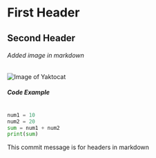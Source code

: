 # First Header
## Second Header
###### Added image in markdown

![Image of Yaktocat](https://octodex.github.com/images/yaktocat.png)

##### Code Example

``` python

num1 = 10
num2 = 20
sum = num1 + num2
print(sum)

```

This commit message is for headers in markdown
